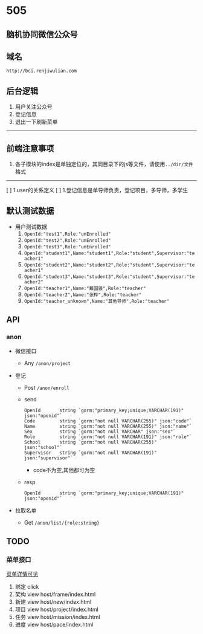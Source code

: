 # 505

## 脑机协同微信公众号

## 域名

`http://bci.renjiwulian.com`

## 后台逻辑

1. 用户关注公众号
1. 登记信息
1. 退出一下刷新菜单

---

## 前端注意事项

1. 各子模块的index是单独定位的，其同目录下的js等文件，请使用`../dir/文件`格式

---

[ ] 1.user的关系定义
[ ] 1.登记信息是单导师负责，登记项目，多导师，多学生

## 默认测试数据

- 用户测试数据
    1. `OpenId:"test1",Role:"unEnrolled"`
    1. `OpenId:"test2",Role:"unEnrolled"`
    1. `OpenId:"test3",Role:"unEnrolled"`
    1. `OpenId:"student1",Name:"student1",Role:"student",Supervisor:"teacher1"`
    1. `OpenId:"student2",Name:"student2",Role:"student",Supervisor:"teacher1"`
    1. `OpenId:"student3",Name:"student3",Role:"student",Supervisor:"teacher2"`
    1. `OpenId:"teacher1",Name:"戴国骏",Role:"teacher"`
    1. `OpenId:"teacher2",Name:"张桦",Role:"teacher"`
    1. `OpenId:"teacher_unknown",Name:"其他导师",Role:"teacher"`

## API

### anon

- 微信接口
    - Any `/anon/project`
- 登记
    - Post `/anon/enroll`
    - send

        ```golang
        OpenId       string `gorm:"primary_key;unique;VARCHAR(191)" json:"openid"`
        Code         string `gorm:"not null VARCHAR(255)" json:"code"`
        Name         string `gorm:"not null VARCHAR(255)" json:"name"`
        Sex          string `gorm:"not null VARCHAR" json:"sex"`
        Role         string `gorm:"not null VARCHAR(191)" json:"role"`
        School       string `gorm:"not null VARCHAR(255)" json:"school"`
        Supervisor   string `gorm:"not null VARCHAR(191)" json:"supervisor"`
        ```

        - code不为空,其他都可为空
    - resp

        ```golang
        OpenId       string `gorm:"primary_key;unique;VARCHAR(191)" json:"openid"`
        ```

- 拉取名单
    - Get `/anon/list/{role:string}`

## TODO

### 菜单接口

[菜单详情可见](/design/index.html)

1. 绑定 click
1. 架构 view	host/frame/index.html
1. 新建 view    host/new/index.html
1. 项目 view	host/project/index.html
1. 任务 view	host/mission/index.html
1. 进度 view	host/pace/index.html

